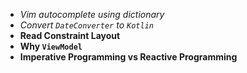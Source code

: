 - *Vim autocomplete using dictionary*
- *Convert `DateConverter` to `Kotlin`*
- **Read Constraint Layout**
- **Why `ViewModel`**
- **Imperative Programming vs Reactive Programming**
